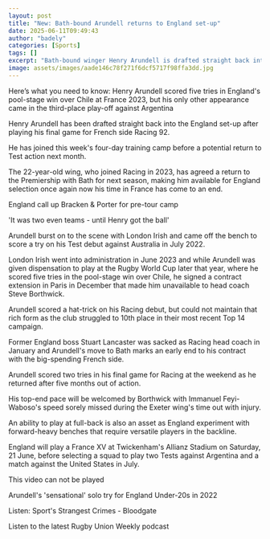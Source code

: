 ```yaml
---
layout: post
title: "New: Bath-bound Arundell returns to England set-up"
date: 2025-06-11T09:49:43
author: "badely"
categories: [Sports]
tags: []
excerpt: "Bath-bound winger Henry Arundell is drafted straight back into the England training squad after playing his final game for French side Racing 92."
image: assets/images/aade146c78f271f6dcf5717f98ffa3dd.jpg
---
```


Here’s what you need to know: Henry Arundell scored five tries in England's pool-stage win over Chile at France 2023, but his only other appearance came in the third-place play-off against Argentina

Henry Arundell has been drafted straight back into the England set-up after playing his final game for French side Racing 92.

He has joined this week's four-day training camp before a potential return to Test action next month.

The 22-year-old wing, who joined Racing in 2023, has agreed a return to the Premiership with Bath for next season, making him available for England selection once again now his time in France has come to an end.

England call up Bracken & Porter for pre-tour camp

'It was two even teams - until Henry got the ball'

Arundell burst on to the scene with London Irish and came off the bench to score a try on his Test debut against Australia in July 2022.

London Irish went into administration in June 2023 and while Arundell was given dispensation to play at the Rugby World Cup later that year, where he scored five tries in the pool-stage win over Chile, he signed a contract extension in Paris in December that made him unavailable to head coach Steve Borthwick.

Arundell scored a hat-trick on his Racing debut, but could not maintain that rich form as the club struggled to 10th place in their most recent Top 14 campaign.

Former England boss Stuart Lancaster was sacked as Racing head coach in January and Arundell's move to Bath marks an early end to his contract with the big-spending French side.

Arundell scored two tries in his final game for Racing at the weekend as he returned after five months out of action.

His top-end pace will be welcomed by Borthwick with Immanuel Feyi-Waboso's speed sorely missed during the Exeter wing's time out with injury. 

An ability to play at full-back is also an asset as England experiment with forward-heavy benches that require versatile players in the backline.

England will play a France XV at Twickenham's Allianz Stadium on Saturday, 21 June, before selecting a squad to play two Tests against Argentina and a match against the United States in July.

This video can not be played

Arundell's 'sensational' solo try for England Under-20s in 2022 

Listen: Sport's Strangest Crimes - Bloodgate

Listen to the latest Rugby Union Weekly podcast

